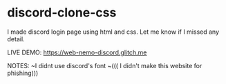 # discord-clone-css
I made discord login page using html and css.  Let me know if I missed any detail.

LIVE DEMO: https://web-nemo-discord.glitch.me

NOTES:
~I didnt use discord's font
~((( I didn't make this website for phishing)))
